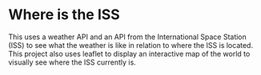# Where is the ISS

This uses a weather API and an API from the International Space Station (ISS) to see what the weather is like in relation to where the ISS is located. This project also 
uses leaflet to display an interactive map of the world to visually see where the ISS currently is.
